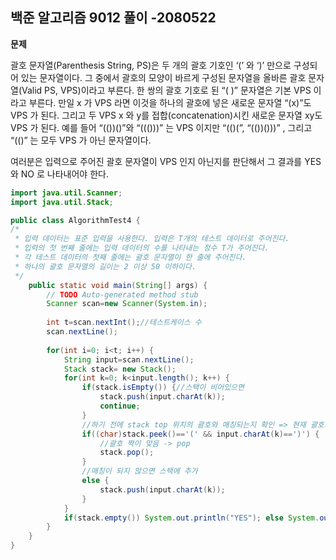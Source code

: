 ## 백준 알고리즘 9012 풀이 -2080522

**문제**

괄호 문자열(Parenthesis String, PS)은 두 개의 괄호 기호인 ‘(’ 와 ‘)’ 만으로 구성되어 있는 문자열이다. 그 중에서 괄호의 모양이 바르게 구성된 문자열을 올바른 괄호 문자열(Valid PS, VPS)이라고 부른다. 한 쌍의 괄호 기호로 된 “( )” 문자열은 기본 VPS 이라고 부른다. 만일 x 가 VPS 라면 이것을 하나의 괄호에 넣은 새로운 문자열 “(x)”도 VPS 가 된다. 그리고 두 VPS x 와 y를 접합(concatenation)시킨 새로운 문자열 xy도 VPS 가 된다. 예를 들어 “(())()”와 “((()))” 는 VPS 이지만 “(()(”, “(())()))” , 그리고 “(()” 는 모두 VPS 가 아닌 문자열이다. 

여러분은 입력으로 주어진 괄호 문자열이 VPS 인지 아닌지를 판단해서 그 결과를 YES 와 NO 로 나타내어야 한다. 

```java
import java.util.Scanner;
import java.util.Stack;

public class AlgorithmTest4 {
/*
 * 입력 데이터는 표준 입력을 사용한다. 입력은 T개의 테스트 데이터로 주어진다. 
 * 입력의 첫 번째 줄에는 입력 데이터의 수를 나타내는 정수 T가 주어진다. 
 * 각 테스트 데이터의 첫째 줄에는 괄호 문자열이 한 줄에 주어진다. 
 * 하나의 괄호 문자열의 길이는 2 이상 50 이하이다. 
 */
	public static void main(String[] args) {
		// TODO Auto-generated method stub
		Scanner scan=new Scanner(System.in);
	
		int t=scan.nextInt();//테스트케이스 수
		scan.nextLine();
		
		for(int i=0; i<t; i++) {
			String input=scan.nextLine();
			Stack stack= new Stack();
			for(int k=0; k<input.length(); k++) {
				if(stack.isEmpty()) {//스택이 비어있으면 
					stack.push(input.charAt(k));
					continue;
				}
				//하기 전에 stack top 위치의 괄호와 매칭되는지 확인 => 현재 괄호가 )이고 top 위치의 괄호가 ( 여야 함
				if((char)stack.peek()=='(' && input.charAt(k)==')') {
					//괄호 짝이 맞음 -> pop
					stack.pop();
				}
				//매칭이 되지 않으면 스택에 추가
				else {
					stack.push(input.charAt(k));
				}
			}
			if(stack.empty()) System.out.println("YES"); else System.out.println("NO");;
		}	
	}
}
```

